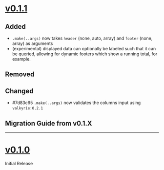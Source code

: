 # [v0.1.1](https://github.com/JamesxX/dining-table/releases/tags/v0.1.1)
## Added
- `.make(..args)` now takes `header` (none, auto, array) and `footer` (none, array) as arguments
- (experimental) displayed data can optionally be labeled such that it can be queried, allowing for dynamic footers which show a running total, for example.


## Removed

## Changed
- #7d83c65 `.make(..args)` now validates the columns input using `valkyrie:0.2.1`

## Migration Guide from v0.1.X
---

# [v0.1.0](https://github.com/JamesxX/dining-table/releases/tags/v0.1.0)
Initial Release
